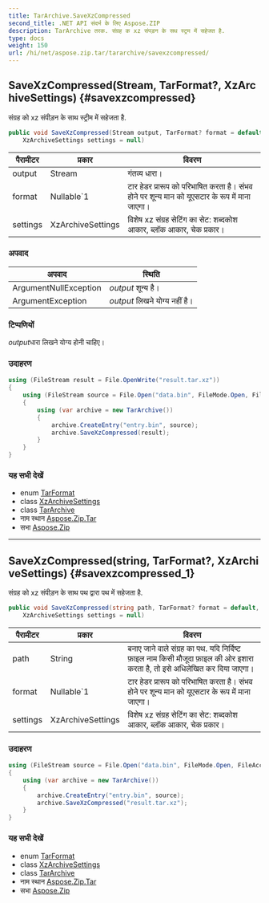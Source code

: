 ```yaml
---
title: TarArchive.SaveXzCompressed
second_title: .NET API संदर्भ के लिए Aspose.ZIP
description: TarArchive तरक. संग्रह क xz संपड़न के सथ स्ट्रम में सहेजत है.
type: docs
weight: 150
url: /hi/net/aspose.zip.tar/tararchive/savexzcompressed/
---
```

## SaveXzCompressed(Stream, TarFormat?, XzArchiveSettings) {#savexzcompressed}

संग्रह को xz संपीड़न के साथ स्ट्रीम में सहेजता है.

```csharp
public void SaveXzCompressed(Stream output, TarFormat? format = default, 
    XzArchiveSettings settings = null)
```

| पैरामीटर | प्रकार | विवरण |
| --- | --- | --- |
| output | Stream | गंतव्य धारा। |
| format | Nullable`1 | टार हेडर प्रारूप को परिभाषित करता है। संभव होने पर शून्य मान को यूएसटार के रूप में माना जाएगा। |
| settings | XzArchiveSettings | विशेष xz संग्रह सेटिंग का सेट: शब्दकोश आकार, ब्लॉक आकार, चेक प्रकार। |

### अपवाद

| अपवाद | स्थिति |
| --- | --- |
| ArgumentNullException | *output* शून्य है। |
| ArgumentException | *output* लिखने योग्य नहीं है। |

### टिप्पणियों

*output*धारा लिखने योग्य होनी चाहिए।

### उदाहरण

```csharp
using (FileStream result = File.OpenWrite("result.tar.xz"))
{
    using (FileStream source = File.Open("data.bin", FileMode.Open, FileAccess.Read))
    {
        using (var archive = new TarArchive())
        {
            archive.CreateEntry("entry.bin", source);
            archive.SaveXzCompressed(result);
        }
    }
}
```

### यह सभी देखें

* enum [TarFormat](../../tarformat/)
* class [XzArchiveSettings](../../../aspose.zip.xz.settings/xzarchivesettings/)
* class [TarArchive](../)
* नाम स्थान [Aspose.Zip.Tar](../../tararchive/)
* सभा [Aspose.Zip](../../../)

---

## SaveXzCompressed(string, TarFormat?, XzArchiveSettings) {#savexzcompressed_1}

संग्रह को xz संपीड़न के साथ पथ द्वारा पथ में सहेजता है.

```csharp
public void SaveXzCompressed(string path, TarFormat? format = default, 
    XzArchiveSettings settings = null)
```

| पैरामीटर | प्रकार | विवरण |
| --- | --- | --- |
| path | String | बनाए जाने वाले संग्रह का पथ. यदि निर्दिष्ट फ़ाइल नाम किसी मौजूदा फ़ाइल की ओर इशारा करता है, तो इसे अधिलेखित कर दिया जाएगा। |
| format | Nullable`1 | टार हेडर प्रारूप को परिभाषित करता है। संभव होने पर शून्य मान को यूएसटार के रूप में माना जाएगा। |
| settings | XzArchiveSettings | विशेष xz संग्रह सेटिंग का सेट: शब्दकोश आकार, ब्लॉक आकार, चेक प्रकार। |

### उदाहरण

```csharp
using (FileStream source = File.Open("data.bin", FileMode.Open, FileAccess.Read))
{
    using (var archive = new TarArchive())
    {
        archive.CreateEntry("entry.bin", source);
        archive.SaveXzCompressed("result.tar.xz");
    }
}
```

### यह सभी देखें

* enum [TarFormat](../../tarformat/)
* class [XzArchiveSettings](../../../aspose.zip.xz.settings/xzarchivesettings/)
* class [TarArchive](../)
* नाम स्थान [Aspose.Zip.Tar](../../tararchive/)
* सभा [Aspose.Zip](../../../)


